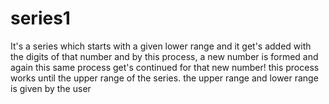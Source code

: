 # series1
It's a series which starts with a given lower range and it get's added with the digits of that number and by this process, a new number is formed and again this same process get's continued for that new number!
this process works until the upper range of the series.
the upper range and lower range is given by the user

